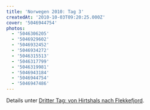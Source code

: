 ```yaml
---
title: 'Norwegen 2010: Tag 3'
createdAt: '2010-10-03T09:20:25.000Z'
cover: '5046944754'
photos:
  - '5046306205'
  - '5046929602'
  - '5046932452'
  - '5046934272'
  - '5046315513'
  - '5046317799'
  - '5046319981'
  - '5046943184'
  - '5046944754'
  - '5046947486'
---
```


Details unter [Dritter Tag: von Hirtshals nach Flekkefjord](http://m.tacker.org/blog/2489.dritter-tag-von-hirtshals-nach-flekkefjord.html).